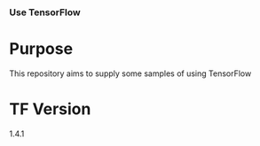 ### Use TensorFlow

# Purpose
This repository aims to supply some samples of using TensorFlow

# TF Version
1.4.1 
